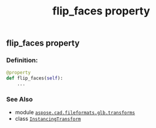 ﻿---
title: flip_faces property
second_title: Aspose.CAD for Python via .NET API References
description: 
type: docs
weight: 80
url: /python-net/aspose.cad.fileformats.glb.transforms/instancingtransform/flip_faces/
is_root: false
---

## flip_faces property

### Definition:
```python
@property
def flip_faces(self):
    ...
```

### See Also
* module [`aspose.cad.fileformats.glb.transforms`](../../)
* class [`InstancingTransform`](/cad/python-net/aspose.cad.fileformats.glb.transforms/instancingtransform)
